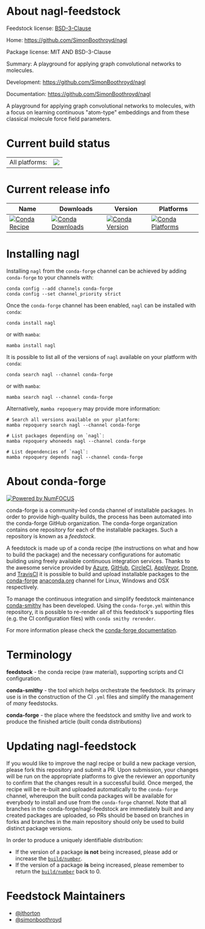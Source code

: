 About nagl-feedstock
====================

Feedstock license: [BSD-3-Clause](https://github.com/conda-forge/nagl-feedstock/blob/main/LICENSE.txt)

Home: https://github.com/SimonBoothroyd/nagl

Package license: MIT AND BSD-3-Clause

Summary: A playground for applying graph convolutional networks to molecules.

Development: https://github.com/SimonBoothroyd/nagl

Documentation: https://github.com/SimonBoothroyd/nagl

A playground for applying graph convolutional networks to molecules, with a focus
on learning continuous "atom-type" embeddings and from these classical molecule
force field parameters.


Current build status
====================


<table><tr><td>All platforms:</td>
    <td>
      <a href="https://dev.azure.com/conda-forge/feedstock-builds/_build/latest?definitionId=14869&branchName=main">
        <img src="https://dev.azure.com/conda-forge/feedstock-builds/_apis/build/status/nagl-feedstock?branchName=main">
      </a>
    </td>
  </tr>
</table>

Current release info
====================

| Name | Downloads | Version | Platforms |
| --- | --- | --- | --- |
| [![Conda Recipe](https://img.shields.io/badge/recipe-nagl-green.svg)](https://anaconda.org/conda-forge/nagl) | [![Conda Downloads](https://img.shields.io/conda/dn/conda-forge/nagl.svg)](https://anaconda.org/conda-forge/nagl) | [![Conda Version](https://img.shields.io/conda/vn/conda-forge/nagl.svg)](https://anaconda.org/conda-forge/nagl) | [![Conda Platforms](https://img.shields.io/conda/pn/conda-forge/nagl.svg)](https://anaconda.org/conda-forge/nagl) |

Installing nagl
===============

Installing `nagl` from the `conda-forge` channel can be achieved by adding `conda-forge` to your channels with:

```
conda config --add channels conda-forge
conda config --set channel_priority strict
```

Once the `conda-forge` channel has been enabled, `nagl` can be installed with `conda`:

```
conda install nagl
```

or with `mamba`:

```
mamba install nagl
```

It is possible to list all of the versions of `nagl` available on your platform with `conda`:

```
conda search nagl --channel conda-forge
```

or with `mamba`:

```
mamba search nagl --channel conda-forge
```

Alternatively, `mamba repoquery` may provide more information:

```
# Search all versions available on your platform:
mamba repoquery search nagl --channel conda-forge

# List packages depending on `nagl`:
mamba repoquery whoneeds nagl --channel conda-forge

# List dependencies of `nagl`:
mamba repoquery depends nagl --channel conda-forge
```


About conda-forge
=================

[![Powered by
NumFOCUS](https://img.shields.io/badge/powered%20by-NumFOCUS-orange.svg?style=flat&colorA=E1523D&colorB=007D8A)](https://numfocus.org)

conda-forge is a community-led conda channel of installable packages.
In order to provide high-quality builds, the process has been automated into the
conda-forge GitHub organization. The conda-forge organization contains one repository
for each of the installable packages. Such a repository is known as a *feedstock*.

A feedstock is made up of a conda recipe (the instructions on what and how to build
the package) and the necessary configurations for automatic building using freely
available continuous integration services. Thanks to the awesome service provided by
[Azure](https://azure.microsoft.com/en-us/services/devops/), [GitHub](https://github.com/),
[CircleCI](https://circleci.com/), [AppVeyor](https://www.appveyor.com/),
[Drone](https://cloud.drone.io/welcome), and [TravisCI](https://travis-ci.com/)
it is possible to build and upload installable packages to the
[conda-forge](https://anaconda.org/conda-forge) [anaconda.org](https://anaconda.org/)
channel for Linux, Windows and OSX respectively.

To manage the continuous integration and simplify feedstock maintenance
[conda-smithy](https://github.com/conda-forge/conda-smithy) has been developed.
Using the ``conda-forge.yml`` within this repository, it is possible to re-render all of
this feedstock's supporting files (e.g. the CI configuration files) with ``conda smithy rerender``.

For more information please check the [conda-forge documentation](https://conda-forge.org/docs/).

Terminology
===========

**feedstock** - the conda recipe (raw material), supporting scripts and CI configuration.

**conda-smithy** - the tool which helps orchestrate the feedstock.
                   Its primary use is in the construction of the CI ``.yml`` files
                   and simplify the management of *many* feedstocks.

**conda-forge** - the place where the feedstock and smithy live and work to
                  produce the finished article (built conda distributions)


Updating nagl-feedstock
=======================

If you would like to improve the nagl recipe or build a new
package version, please fork this repository and submit a PR. Upon submission,
your changes will be run on the appropriate platforms to give the reviewer an
opportunity to confirm that the changes result in a successful build. Once
merged, the recipe will be re-built and uploaded automatically to the
`conda-forge` channel, whereupon the built conda packages will be available for
everybody to install and use from the `conda-forge` channel.
Note that all branches in the conda-forge/nagl-feedstock are
immediately built and any created packages are uploaded, so PRs should be based
on branches in forks and branches in the main repository should only be used to
build distinct package versions.

In order to produce a uniquely identifiable distribution:
 * If the version of a package **is not** being increased, please add or increase
   the [``build/number``](https://docs.conda.io/projects/conda-build/en/latest/resources/define-metadata.html#build-number-and-string).
 * If the version of a package **is** being increased, please remember to return
   the [``build/number``](https://docs.conda.io/projects/conda-build/en/latest/resources/define-metadata.html#build-number-and-string)
   back to 0.

Feedstock Maintainers
=====================

* [@jthorton](https://github.com/jthorton/)
* [@simonboothroyd](https://github.com/simonboothroyd/)

